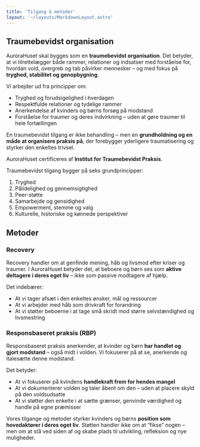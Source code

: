 ```yaml
---
title: 'Tilgang & metoder'
layout: '~/layouts/MarkdownLayout.astro'
---
```



## Traumebevidst organisation

AuroraHuset skal bygges som en **traumebevidst organisation**.
Det betyder, at vi tilrettelægger både rammer, relationer og indsatser med forståelse for, hvordan vold, overgreb og tab påvirker mennesker – og med fokus på **tryghed, stabilitet og genopbygning**.

Vi arbejder ud fra principper om:

- Tryghed og forudsigelighed i hverdagen
- Respektfulde relationer og tydelige rammer
- Anerkendelse af kvinders og børns forsøg på modstand
- Forståelse for traumer og deres indvirkning – uden at gøre traumer til hele fortællingen

En traumebevidst tilgang er ikke behandling – men en **grundholdning og en måde at organisere praksis på**, der forebygger yderligere traumatisering og styrker den enkeltes trivsel.

AuroraHuset certificeres af **Institut for Traumebevidst Praksis**.

Traumebevidst tilgang bygger på seks grundprincipper:

1. Tryghed
2. Pålidelighed og gennemsigtighed
3. Peer-støtte
4. Samarbejde og gensidighed
5. Empowerment, stemme og valg
6. Kulturelle, historiske og kønnede perspektiver

## Metoder

### Recovery

Recovery handler om at genfinde mening, håb og livsmod efter kriser og traumer. I AuroraHuset betyder det, at beboere og børn ses som **aktive deltagere i deres eget liv** – ikke som passive modtagere af hjælp.

Det indebærer:
- At vi tager afsæt i den enkeltes ønsker, mål og ressourcer
- At vi arbejder med håb som drivkraft for forandring
- At vi støtter beboerne i at tage små skridt mod større selvstændighed og livsmestring

### Responsbaseret praksis (RBP)

Responsbaseret praksis anerkender, at kvinder og børn **har handlet og gjort modstand** – også midt i volden. Vi fokuserer på at se, anerkende og italesætte denne modstand.

Det betyder:
- At vi fokuserer på kvindens **handlekraft frem for hendes mangel**
- At vi dokumenterer volden og taler åbent om den – uden at placere skyld på den voldsudsatte
- At vi støtter den enkelte i at sætte grænser, genvinde værdighed og handle på egne præmisser

Vores tilgange og metoder styrker kvinders og børns **position som hovedaktører i deres eget liv**. Støtten handler ikke om at “fikse” nogen – men om at stå ved siden af og skabe plads til udvikling, refleksion og nye muligheder.